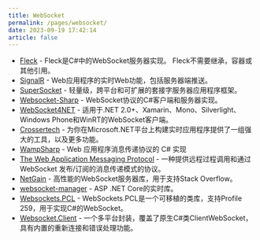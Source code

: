 ```yaml
---
title: WebSocket
permalink: /pages/websocket/
date: 2023-09-19 17:42:14
article: false
---
```

* [Fleck](https://github.com/statianzo/Fleck) -  Fleck是C#中的WebSocket服务器实现。 Fleck不需要继承，容器或其他引用。
* [SignalR](https://github.com/SignalR/SignalR) -  Web应用程序的实时Web功能，包括服务器端推送。
* [SuperSocket](https://github.com/kerryjiang/SuperSocket) - 轻量级，跨平台和可扩展的套接字服务器应用程序框架。
* [Websocket-Sharp](https://github.com/sta/websocket-sharp) - WebSocket协议的C#客户端和服务器实现。
* [WebSocket4NET](https://archive.codeplex.com/?p=websocket4net) - 适用于.NET 2.0+、Xamarin、Mono、Silverlight、Windows Phone和WinRT的WebSocket客户端。
* [Crossertech](https://crosser.io/) - 为你在Microsoft.NET平台上构建实时应用程序提供了一组强大的工具，以及更多功能。
* [WampSharp](https://github.com/Code-Sharp/WampSharp) -  Web 应用程序消息传递协议的 C# 实现
* [The Web Application Messaging Protocol](https://wamp-proto.org/) - 一种提供远程过程调用和通过 WebSocket 发布/订阅的消息传递模式的协议。
* [NetGain](https://github.com/StackExchange/NetGain) - 高性能的WebSocket服务器库，用于支持Stack Overflow。
* [websocket-manager](https://github.com/radu-matei/websocket-manager) -  ASP .NET Core的实时库。
* [Websockets.PCL](https://github.com/NVentimiglia/Websockets.PCL) - WebSockets.PCL是一个可移植的类库，支持Profile 259，用于实现C#的WebSocket。
* [Websocket.Client](https://github.com/Marfusios/websocket-client) - 一个多平台封装，覆盖了原生C#类ClientWebSocket，具有内置的重新连接和错误处理功能。